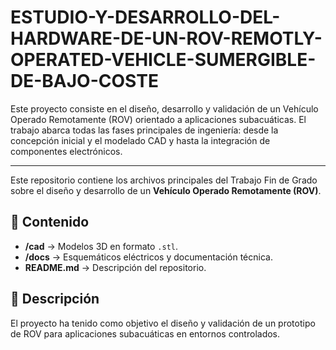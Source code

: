 # ESTUDIO-Y-DESARROLLO-DEL-HARDWARE-DE-UN-ROV-REMOTLY-OPERATED-VEHICLE-SUMERGIBLE-DE-BAJO-COSTE
Este proyecto consiste en el diseño, desarrollo y validación de un Vehículo Operado Remotamente (ROV) orientado a aplicaciones subacuáticas. El trabajo abarca todas las fases principales de ingeniería: desde la concepción inicial y el modelado CAD y hasta la integración de componentes electrónicos.

-------------------------------------------------------------------------------------------------------------------------------------------------------
Este repositorio contiene los archivos principales del Trabajo Fin de Grado sobre el diseño y desarrollo de un **Vehículo Operado Remotamente (ROV)**.

## 📂 Contenido
- **/cad** → Modelos 3D en formato `.stl`.  
- **/docs** → Esquemáticos eléctricos y documentación técnica.    
- **README.md** → Descripción del repositorio.  

## 📖 Descripción
El proyecto ha tenido como objetivo el diseño y validación de un prototipo de ROV para aplicaciones subacuáticas en entornos controlados.  
